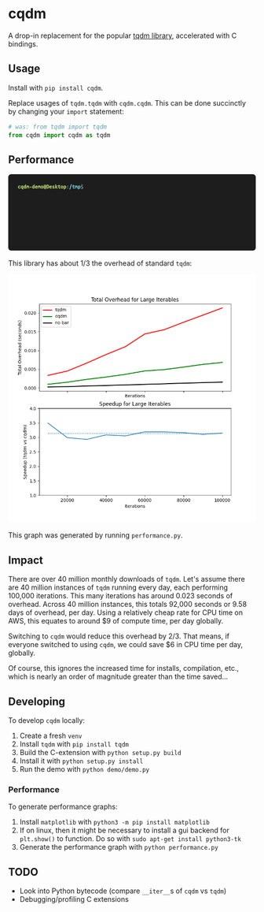# cqdm

A drop-in replacement for the popular [tqdm library](https://github.com/tqdm/tqdm), accelerated with C bindings.

## Usage

Install with `pip install cqdm`.

Replace usages of `tqdm.tqdm` with `cqdm.cqdm`. This can be done
succinctly by changing your `import` statement:

```python
# was: from tqdm import tqdm
from cqdm import cqdm as tqdm
```

## Performance

![Realtime speed comparison](demo/demo.gif)

This library has about 1/3 the overhead of standard `tqdm`:

![Comparative performance graphs](demo/performance.png)

This graph was generated by running `performance.py`.

## Impact

There are over 40 million monthly downloads of `tqdm`. Let's
assume there are 40 million instances of `tqdm` running
every day, each performing 100,000 iterations. This
many iterations has around 0.023 seconds of overhead.
Across 40 million instances, this totals 92,000 seconds
or 9.58 days of overhead, per day. Using a relatively
cheap rate for CPU time on AWS, this equates to around $9
of compute time, per day globally.

Switching to `cqdm` would reduce this overhead by 2/3.
That means, if everyone switched to using `cqdm`,
we could save $6 in CPU time per day, globally.

Of course, this ignores the increased time for installs,
compilation, etc., which is nearly an order of magnitude
greater than the time saved...

## Developing

To develop `cqdm` locally:

1. Create a fresh `venv`
2. Install `tqdm` with `pip install tqdm`
3. Build the C-extension with `python setup.py build`
4. Install it with `python setup.py install`
5. Run the demo with `python demo/demo.py`

### Performance

To generate performance graphs:

1. Install `matplotlib` with `python3 -m pip install matplotlib`
2. If on linux, then it might be necessary to install a gui backend for `plt.show()` to function. Do so with `sudo apt-get install python3-tk`
3. Generate the performance graph with `python performance.py`

## TODO

- Look into Python bytecode (compare `__iter__`s of `cqdm` vs `tqdm`)
- Debugging/profiling C extensions
